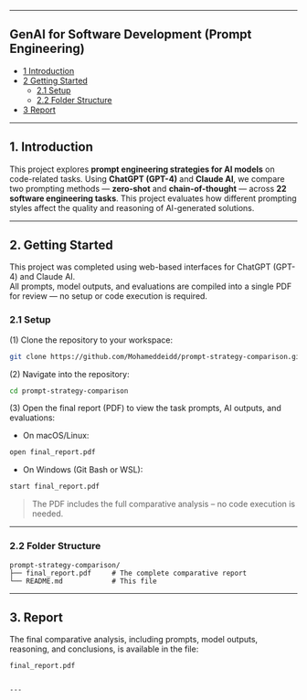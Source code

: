 
---

## GenAI for Software Development (Prompt Engineering)

* [1 Introduction](#1-introduction)  
* [2 Getting Started](#2-getting-started)  
  * [2.1 Setup](#21-setup)  
  * [2.2 Folder Structure](#22-folder-structure)  
* [3 Report](#3-report)  

---

## 1. Introduction

This project explores **prompt engineering strategies for AI models** on code-related tasks. Using **ChatGPT (GPT-4)** and **Claude AI**, we compare two prompting methods — **zero-shot** and **chain-of-thought** — across **22 software engineering tasks**. This project evaluates how different prompting styles affect the quality and reasoning of AI-generated solutions.

---

## 2. Getting Started

This project was completed using web-based interfaces for ChatGPT (GPT-4) and Claude AI.  
All prompts, model outputs, and evaluations are compiled into a single PDF for review — no setup or code execution is required.

### 2.1 Setup

(1) Clone the repository to your workspace:  
```bash
git clone https://github.com/Mohameddeidd/prompt-strategy-comparison.git
```

(2) Navigate into the repository:  
```bash
cd prompt-strategy-comparison
```

(3) Open the final report (PDF) to view the task prompts, AI outputs, and evaluations:  
- On macOS/Linux:
```bash
open final_report.pdf
```

- On Windows (Git Bash or WSL):
```bash
start final_report.pdf
```

> The PDF includes the full comparative analysis – no code execution is needed.

---

### 2.2 Folder Structure

```
prompt-strategy-comparison/
├── final_report.pdf     # The complete comparative report
└── README.md            # This file
```

---

## 3. Report

The final comparative analysis, including prompts, model outputs, reasoning, and conclusions, is available in the file:  
```plaintext
final_report.pdf
```
```

---
